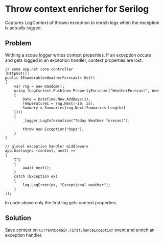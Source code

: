 # Throw context enricher for Serilog
Captures LogContext of thrown exception to enrich logs when the exception is actually logged.

## Problem
Withing a scope logger writes context properties. If an exception occurs and gets logged in an exception handler, context properties are lost.
```
// some asp.net core controller
[HttpGet()]
public IEnumerable<WeatherForecast> Get()
{
    var rng = new Random();
    using (LogContext.Push(new PropertyEnricher("WeatherForecast", new
    {
        Date = DateTime.Now.AddDays(1),
        TemperatureC = rng.Next(-20, 55),
        Summary = Summaries[rng.Next(Summaries.Length)]
    })))
    {
        _logger.LogInformation("Today Weather forecast");

        throw new Exception("Oops");
    }
}

// global exception handler middleware
app.Use(async (context, next) =>
{
    try
    {
        await next();
    }
    catch (Exception ex)
    {
        log.LogError(ex, "Exceptional weather");
    }
});

```

In code above only the first log gets context properties.

## Solution
Save context on `CurrentDomain.FirstChanceException` event and enrich an exception handler.
